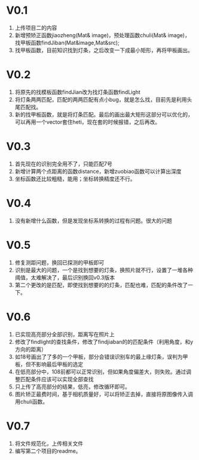 # V0.1
1. 上传项目二的内容
2. 新增预矫正函数jiaozheng(Mat& image)，预处理函数chuli(Mat& image)，找甲板函数findJiban(Mat&image,Mat&src);
3. 找甲板函数，目前知识找到灯条，之后改变一下成最小矩形，再将甲板画出。
# V0.2
1. 将原先的找模板函数findJian改为找灯条函数findLight
2. 将灯条两两匹配，匹配的两两匹配有点小bug，就是怎么找，目前先是利用头尾匹配找。
3. 新的找甲板函数，就是将灯条匹配。最后的画出最大矩形这部分可以优化的，可以再用一个vector套住heti，现在套的时候报错，之后再改。
# V0.3
1. 首先现在的识别完全用不了，只能匹配7号
2. 新增计算两个点距离的函数distance，新增zuobiao函数可以计算出深度
3. 坐标函数还比较粗糙，能用；坐标转换精度还不行。
# V0.4
1. 没有新增什么函数，但是发现坐标系转换的过程有问题。很大的问题
# V0.5
1. 修复测距问题，换回已探测的甲板即可
2. 识别是最大的问题，一个是找到想要的灯条，换照片就不行，设置了一堆各种阈值，太难解决了，最后识别换回v0.3版本
3. 第二个更改的是匹配，即使找到想要的的灯条，匹配也难，匹配的条件改了一下。
# V0.6
1. 已实现高亮部分全部识别，距离写在照片上
2. 修改了findlight的查找条件，修改了findjiaban的的匹配条件（利用角度，和y方向的距离）
3. 如18号画出了了多的一个甲板，部分会错误识别车的最上缘灯条，误判为甲板，但不影响最后甲板的选定
4. 在低亮部分中，108前都可以正常识别，但如果角度偏差大，则失败。通过调整匹配条件应该可以实现全部查找
5. 只上传了高亮部分的结果，低亮，修改循环即可。
6. 图片矫正最费时间，基于相机质量好，可以将矫正去掉，直接将原图像传入调用chuli函数。

# V0.7
1. 将文件规范化，上传相关文件
2. 编写第二个项目的readme。